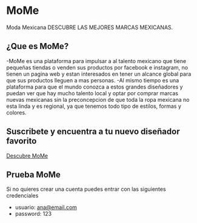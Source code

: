 
# MoMe
Moda Mexicana
DESCUBRE LAS MEJORES MARCAS MEXICANAS.

## ¿Que es MoMe?
-MoMe es una plataforma para impulsar a al talento mexicano que tiene pequeñas tiendas o venden sus productos por facebook e instagram, no tienen un pagina web y estan interesados en tener un alcance global para que sus productos lleguen a mas personas.
-Al mismo tiempo es una plataforma para que el mundo conozca a estos grandes diseñadores y puedan ver que hay mucho talento local y optar por comprar marcas nuevas mexicanas sin la preconcepcion de que toda la ropa mexicana no esta linda y es regional, ya que tenemos todo tipo de estilos, formas y colores.

## Suscribete y encuentra a tu nuevo diseñador favorito
[Descubre MoMe](https://mome.netlify.com/)


## Prueba MoMe
Si no quieres crear una cuenta puedes entrar con las siguientes credenciales
- usuario: ana@email.com
- password: 123
